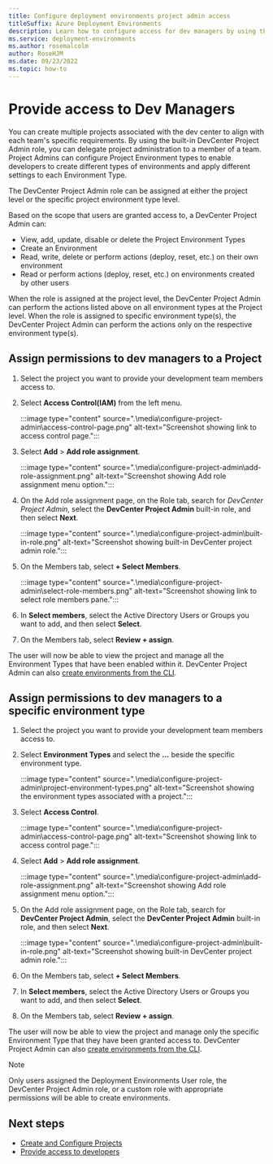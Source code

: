 ```yaml
---
title: Configure deployment environments project admin access
titleSuffix: Azure Deployment Environments
description: Learn how to configure access for dev managers by using the DevCenter Project Admin built-in role.
ms.service: deployment-environments
ms.author: rosemalcolm
author: RoseHJM
ms.date: 09/23/2022
ms.topic: how-to
---
```


# Provide access to Dev Managers 

You can create multiple projects associated with the dev center to align with each team's specific requirements. By using the built-in DevCenter Project Admin role, you can delegate project administration to a member of a team. Project Admins can configure Project Environment types to enable developers to create different types of environments and apply different settings to each Environment Type. 

The DevCenter Project Admin role can be assigned at either the project level or the specific project environment type level.

Based on the scope that users are granted access to, a DevCenter Project Admin can:

* View, add, update, disable or delete the Project Environment Types
* Create an Environment
* Read, write, delete or perform actions (deploy, reset, etc.) on their own environment
* Read or perform actions (deploy, reset, etc.) on environments created by other users

When the role is assigned at the project level, the DevCenter Project Admin can perform the actions listed above on all environment types at the Project level. When the role is assigned to specific environment type(s), the DevCenter Project Admin can perform the  actions only on the respective environment type(s).

## Assign permissions to dev managers to a Project

1. Select the project you want to provide your development team members access to.
2. Select **Access Control(IAM)** from the left menu.

   :::image type="content" source=".\media\configure-project-admin\access-control-page.png" alt-text="Screenshot showing link to access control page.":::

3. Select **Add** > **Add role assignment**.

   :::image type="content" source=".\media\configure-project-admin\add-role-assignment.png" alt-text="Screenshot showing Add role assignment menu option.":::

4. On the Add role assignment page, on the Role tab, search for *DevCenter Project Admin*, select the **DevCenter Project Admin** built-in role, and then select **Next**.

   :::image type="content" source=".\media\configure-project-admin\built-in-role.png" alt-text="Screenshot showing built-in DevCenter project admin role.":::

5. On the Members tab, select **+ Select Members**.

    :::image type="content" source=".\media\configure-project-admin\select-role-members.png" alt-text="Screenshot showing link to select role members pane.":::
 
1. In **Select members**, select the Active Directory Users or Groups you want to add, and then select **Select**.

7. On the Members tab, select **Review + assign**.

The user will now be able to view the project and manage all the Environment Types that have been enabled within it. DevCenter Project Admin can also [create environments from the CLI](./quickstart-create-access-environments.md).

## Assign permissions to dev managers to a specific environment type

1. Select the project you want to provide your development team members access to.
2. Select **Environment Types** and select the **...** beside the specific environment type.

   :::image type="content" source=".\media\configure-project-admin\project-environment-types.png" alt-text="Screenshot showing the environment types associated with a project.":::

3. Select **Access Control**.

   :::image type="content" source=".\media\configure-project-admin\access-control-page.png" alt-text="Screenshot showing link to access control page.":::

4. Select **Add** > **Add role assignment**.

   :::image type="content" source=".\media\configure-project-admin\add-role-assignment.png" alt-text="Screenshot showing Add role assignment menu option.":::

5. On the Add role assignment page, on the Role tab, search for **DevCenter Project Admin**, select the **DevCenter Project Admin** built-in role, and then select **Next**.

   :::image type="content" source=".\media\configure-project-admin\built-in-role.png" alt-text="Screenshot showing built-in DevCenter project admin role.":::

6. On the Members tab, select **+ Select Members**.
7. In **Select members**, select the Active Directory Users or Groups you want to add, and then select **Select**.
8. On the Members tab, select **Review + assign**.

The user will now be able to view the project and manage only the specific Environment Type that they have been granted access to. DevCenter Project Admin can also [create environments from the CLI](./quickstart-create-access-environments.md).

> [!NOTE]
> Only users assigned the Deployment Environments User role, the DevCenter Project Admin role, or a custom role with appropriate permissions will be able to create environments.

## Next steps

* [Create and Configure Projects](./quickstart-create-and-configure-projects.md)
* [Provide access to developers](./how-to-configure-deployment-environments-user.md)